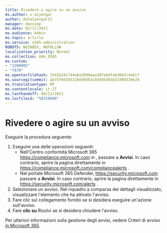 ```yaml
---
title: Rivedere o agire su un avviso
ms.author: v-aiyengar
author: AshaIyengar21
manager: dansimp
ms.date: 02/17/2021
ms.audience: Admin
ms.topic: article
ms.service: o365-administration
ROBOTS: NOINDEX, NOFOLLOW
localization_priority: Normal
ms.collection: Adm_O365
ms.custom:
- "3200002"
- "7670"
ms.openlocfilehash: 3342b24c744a6a3990aaa397abdfab36bfc4ebcf
ms.sourcegitcommit: ab75f66355116e995b3cb5505465b31989339e28
ms.translationtype: MT
ms.contentlocale: it-IT
ms.lasthandoff: 08/13/2021
ms.locfileid: "58319698"
---
```

# <a name="review-or-act-on-an-alert"></a>Rivedere o agire su un avviso

Eseguire la procedura seguente:

1. Eseguire una delle operazioni seguenti:
   - Nell'Centro conformità Microsoft 365 <https://compliance.microsoft.com> in , passare a **Avvisi**. In caso contrario, aprire la pagina direttamente in <https://compliance.microsoft.com/compliancealerts> .
   - Nel portale Microsoft 365 Defender, <https://security.microsoft.com> passare a **Avvisi**. In caso contrario, aprire la pagina direttamente in <https://security.microsoft.com/alerts> .
2. Selezionare un avviso. Nel riquadro a comparsa dei dettagli visualizzato, visualizzare l'elemento che ha attivato l'avviso.
3. Fare clic sul collegamento fornito se si desidera eseguire un'azione sull'avviso.
4. Fare **clic su** Risolvi se si desidera chiudere l'avviso.

Per ulteriori informazioni sulla gestione degli avvisi, vedere Criteri di avviso [in Microsoft 365](https://docs.microsoft.com/microsoft-365/compliance/alert-policies).
